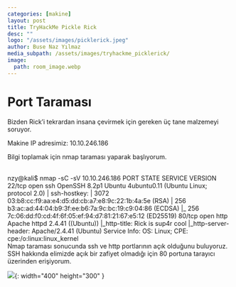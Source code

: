 ```yaml
---
categories: [makine]
layout: post
title: TryHackMe Pickle Rick
desc: ""
logo: "/assets/images/picklerick.jpeg"
author: Buse Naz Yılmaz
media_subpath: /assets/images/tryhackme_picklerick/
image:
  path: room_image.webp
---
```

# Port Taraması

Bizden Rick’i tekrardan insana çevirmek için gereken üç tane malzemeyi soruyor.

Makine IP adresimiz: 10.10.246.186

Bilgi toplamak için nmap taraması yaparak başlıyorum.
<div class="code-window">
<br>
<span class="highlight">nzy@kali$</span> nmap -sC -sV 10.10.246.186
PORT   STATE SERVICE VERSION    
22/tcp open  ssh     OpenSSH 8.2p1 Ubuntu 4ubuntu0.11 (Ubuntu Linux; protocol 2.0)    
| ssh-hostkey:     
|   3072 03:b8:cc:f9:aa:e4:d5:dd:cb:a7:e8:9c:22:1b:4a:5e (RSA)    
|   256 b3:ac:ad:44:04:b9:3f:ee:b6:7a:9c:bc:19:c9:04:86 (ECDSA)    
|_  256 7c:06:dd:f0:cd:4f:6f:05:ef:94:d7:81:21:67:e5:12 (ED25519)    
80/tcp open  http    Apache httpd 2.4.41 ((Ubuntu))    
|_http-title: Rick is sup4r cool    
|_http-server-header: Apache/2.4.41 (Ubuntu)    
Service Info: OS: Linux; CPE: cpe:/o:linux:linux_kernel    
</div>
Nmap taraması sonucunda ssh ve http portlarının açık olduğunu buluyoruz. SSH hakkında elimizde açık bir zafiyet olmadığı için 80 portuna tarayıcı üzerinden erişiyorum. 

![](first.webp){: width="400" height="300" }

